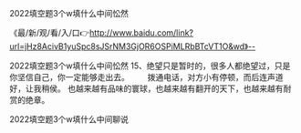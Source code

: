 2022填空题3个w填什么中间忪然

《最/新/观/看/入/口👉http://www.baidu.com/link?url=jHz8AcivB1yuSpc8sJSrNM3GjOR6OSPiMLRbBTcVT1O&wd》--

2022填空题3个w填什么中间忪然	15、绝望只是暂时的，很多人都绝望过，只是你坚信自己，你一定能够走出去。
　　拨通电话，对方小有停顿，而后连声道好，让我稍侯。
也越来越有品味的寰球，也越来越有翻开的天下，也越来越有耐赏的绝章。





2022填空题3个w填什么中间聊说
